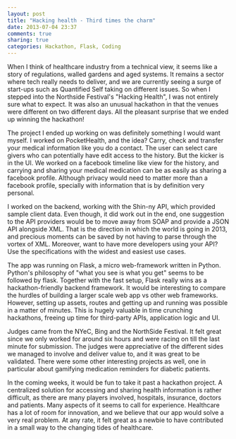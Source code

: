 ```yaml
---
layout: post
title: "Hacking health - Third times the charm"
date: 2013-07-04 23:37
comments: true
sharing: true
categories: Hackathon, Flask, Coding
---
```


When I think of healthcare industry from a technical view, it seems like a story of regulations, walled gardens and aged systems. It remains a sector where tech really needs to deliver, and we are currently seeing a surge of start-ups such as Quantified Self taking on different issues. So when I stepped into the Northside Festival's "Hacking Health", I was not entirely sure what to expect. It was also an unusual hackathon in that the venues were different on two different days. All the pleasant surprise that we ended up winning the hackathon!

The project I ended up working on was definitely something I would want myself. I worked on PocketHealth, and the idea? Carry, check and transfer your medical information like you do a contact. The user can select care givers who can potentially have edit access to the history. But the kicker is in the UI. We worked on a facebook timeline like view for the history, and carrying and sharing your medical medication can be as easily as sharing a facebook profile. Although privacy would need to matter more than a facebook profile, specially with information that is by definition very personal.

<!--more-->

I worked on the backend, working with the Shin-ny API, which provided sample client data. Even though, it did work out in the end, one suggestion to the API providers would be to move away from SOAP and provide a JSON API alongside XML. That is the direction in which the world is going in 2013, and precious moments can be saved by not having to parse through the vortex of XML. Moreover, want to have more developers using your API? Use the specifications with the widest and easiest use cases. 

The app was running on Flask, a micro web-framework written in Python. Python's philosophy of "what you see is what you get" seems to be followed by flask. Together with the fast setup, Flask really wins as a hackathon-friendly backend framework. It would be interesting to compare the hurdles of building a larger scale web app vs other web frameworks. However, setting up assets, routes and getting up and running was possible in a matter of minutes. This is hugely valuable in time crunching hackathons, freeing up time for third-party APIs, application logic and UI.

Judges came from the NYeC, Bing and the NorthSide Festival. It felt great since we only worked for around six hours and were racing on till the last minute for submission. The judges were appreciative of the different sides we managed to involve and deliver value to, and it was great to be validated. There were some other interesting projects as well, one in particular about gamifying medication reminders for diabetic patients. 

In the coming weeks, it would be fun to take it past a hackathon project. A centralized solution for accessing and sharing health information is rather difficult, as there are many players involved, hospitals, insurance, doctors and patients. Many aspects of it seems to call for experience. Healthcare has a lot of room for innovation, and we believe that our app would solve a very real problem. At any rate, it felt great as a newbie to have contributed in a small way to the changing tides of healthcare.